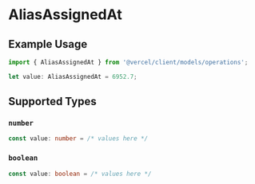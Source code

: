 # AliasAssignedAt

## Example Usage

```typescript
import { AliasAssignedAt } from '@vercel/client/models/operations';

let value: AliasAssignedAt = 6952.7;
```

## Supported Types

### `number`

```typescript
const value: number = /* values here */
```

### `boolean`

```typescript
const value: boolean = /* values here */
```
